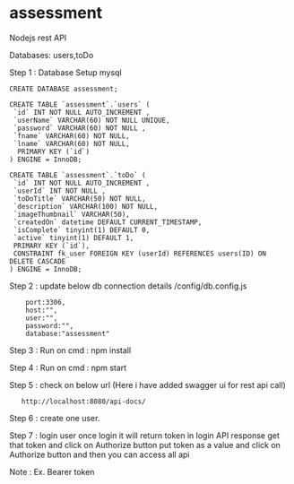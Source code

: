# assessment
Nodejs rest API

Databases: users,toDo

Step 1 : Database Setup mysql 

	CREATE DATABASE assessment;

	CREATE TABLE `assessment`.`users` ( 
	 `id` INT NOT NULL AUTO_INCREMENT ,
	 `userName` VARCHAR(60) NOT NULL UNIQUE, 
	 `password` VARCHAR(60) NOT NULL ,
	 `fname` VARCHAR(60) NOT NULL,
	 `lname` VARCHAR(60) NOT NULL,
	  PRIMARY KEY (`id`)
	) ENGINE = InnoDB;

	CREATE TABLE `assessment`.`toDo` (
	 `id` INT NOT NULL AUTO_INCREMENT ,
	 `userId` INT NOT NULL ,
	 `toDoTitle` VARCHAR(50) NOT NULL,
	 `description` VARCHAR(100) NOT NULL,
	 `imageThumbnail` VARCHAR(50),
	 `createdOn` datetime DEFAULT CURRENT_TIMESTAMP,
	 `isComplete` tinyint(1) DEFAULT 0,
	 `active` tinyint(1) DEFAULT 1,
	 PRIMARY KEY (`id`),
	 CONSTRAINT fk_user FOREIGN KEY (userId) REFERENCES users(ID) ON DELETE CASCADE
	) ENGINE = InnoDB;	

Step 2 : update below db connection details 
        /config/db.config.js
	
	    port:3306,
	    host:"",
	    user:"",
	    password:"",
	    database:"assessment"


Step 3 : Run on cmd : npm install

Step 4 : Run on cmd : npm start

Step 5 : check on below url (Here i have added swagger ui for rest api call)
	
       http://localhost:8080/api-docs/

Step 6 : create one user.

Step 7 : login user once login it will return token in login API response get that token and click on Authorize button put token as a value and click on Authorize button and then you can access all api 

Note : Ex. Bearer token





 
